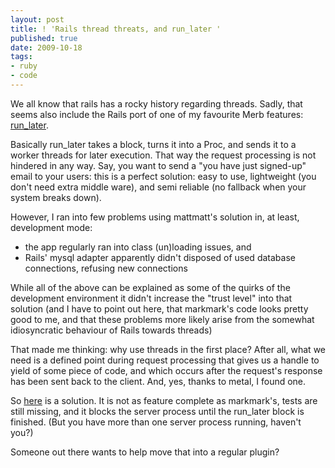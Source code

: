 ```yaml
---
layout: post
title: ! 'Rails thread threats, and run_later '
published: true
date: 2009-10-18
tags:
- ruby
- code
---
```

<p>We all know that rails has a rocky history regarding threads. Sadly, that seems also include the Rails port of one of my favourite Merb features: <a href="http://github.com/mattmatt/run_later">run_later</a>.</p>

<p>Basically run_later takes a block, turns it into a Proc, and sends it to a worker threads for later execution. That way the request processing is not hindered in any way. Say, you want to send a "you have just signed-up" email to your users: this is a perfect solution: easy to use, lightweight (you don't need extra middle ware), and semi reliable (no fallback when your system breaks down).</p>

<p>However, I ran into few problems using mattmatt's solution in, at least, development mode:</p>

<ul>
<li>the app regularly ran into class (un)loading issues, and</li>
<li>Rails' mysql adapter apparently didn't disposed of used database connections, refusing new connections</li>
</ul>
<p>While all of the above can be explained as some of the quirks of the development environment it didn't increase the "trust level" into that solution (and I have to point out here, that markmark's code looks pretty good to me, and that these problems more likely arise from the somewhat idiosyncratic behaviour of Rails towards threads)</p>

<p>That made me thinking: why use threads in the first place? After all, what we need is a defined point during request processing that gives us a handle to yield of some piece of code, and which occurs after the request's response has been sent back to the client. And, yes, thanks to metal, I found one.</p>

<p>So <a href="http://github.com/pboy/threadless">here</a> is a solution. It is not as feature complete as markmark's, tests are still missing, and it blocks the server process until the run_later block is finished. (But you have more than one server process running, haven't you?)</p>

<p>Someone out there wants to help move that into a regular plugin?</p>
